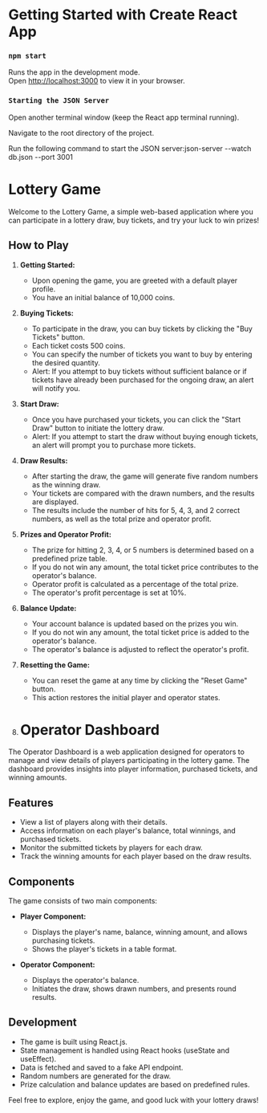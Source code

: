 # Getting Started with Create React App

### `npm start`

Runs the app in the development mode.\
Open [http://localhost:3000](http://localhost:3000) to view it in your browser.

### `Starting the JSON Server`

Open another terminal window (keep the React app terminal running).

Navigate to the root directory of the project.

Run the following command to start the JSON server:json-server --watch db.json --port 3001

# Lottery Game

Welcome to the Lottery Game, a simple web-based application where you can participate in a lottery draw, buy tickets, and try your luck to win prizes!

## How to Play

1. **Getting Started:**
   - Upon opening the game, you are greeted with a default player profile.
   - You have an initial balance of 10,000 coins.

2. **Buying Tickets:**
   - To participate in the draw, you can buy tickets by clicking the "Buy Tickets" button.
   - Each ticket costs 500 coins.
   - You can specify the number of tickets you want to buy by entering the desired quantity.
   - Alert: If you attempt to buy tickets without sufficient balance or if tickets have already been purchased for the ongoing draw, an alert will notify you.

3. **Start Draw:**
   - Once you have purchased your tickets, you can click the "Start Draw" button to initiate the lottery draw.
   - Alert: If you attempt to start the draw without buying enough tickets, an alert will prompt you to purchase more tickets.

4. **Draw Results:**
   - After starting the draw, the game will generate five random numbers as the winning draw.
   - Your tickets are compared with the drawn numbers, and the results are displayed.
   - The results include the number of hits for 5, 4, 3, and 2 correct numbers, as well as the total prize and operator profit.

5. **Prizes and Operator Profit:**
   - The prize for hitting 2, 3, 4, or 5 numbers is determined based on a predefined prize table.
   - If you do not win any amount, the total ticket price contributes to the operator's balance.
   - Operator profit is calculated as a percentage of the total prize.
   - The operator's profit percentage is set at 10%.

6. **Balance Update:**
   - Your account balance is updated based on the prizes you win.
   - If you do not win any amount, the total ticket price is added to the operator's balance.
   - The operator's balance is adjusted to reflect the operator's profit.

7. **Resetting the Game:**
   - You can reset the game at any time by clicking the "Reset Game" button.
   - This action restores the initial player and operator states.

8. # Operator Dashboard

The Operator Dashboard is a web application designed for operators to manage and view details of players participating in the lottery game. The dashboard provides insights into player information, purchased tickets, and winning amounts.

## Features

- View a list of players along with their details.
- Access information on each player's balance, total winnings, and purchased tickets.
- Monitor the submitted tickets by players for each draw.
- Track the winning amounts for each player based on the draw results.

## Components

The game consists of two main components:

- **Player Component:**
  - Displays the player's name, balance, winning amount, and allows purchasing tickets.
  - Shows the player's tickets in a table format.

- **Operator Component:**
  - Displays the operator's balance.
  - Initiates the draw, shows drawn numbers, and presents round results.

## Development

- The game is built using React.js.
- State management is handled using React hooks (useState and useEffect).
- Data is fetched and saved to a fake API endpoint.
- Random numbers are generated for the draw.
- Prize calculation and balance updates are based on predefined rules.

Feel free to explore, enjoy the game, and good luck with your lottery draws!
